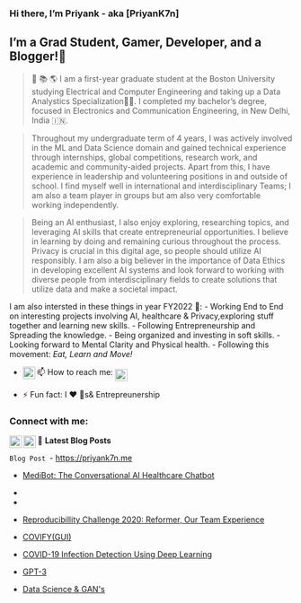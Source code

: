 ### Hi there, I’m Priyank  - aka [PriyanK7n]
## I’m a Grad Student, Gamer, Developer, and a Blogger!👋

 > 🔭 📚 🌎 I am a first-year graduate student at the Boston University studying Electrical and Computer Engineering and taking up a Data Analystics Specialization👨‍💻. I completed my bachelor’s degree, focused in Electronics and Communication Engineering, in New Delhi, India 🇮🇳. 

> Throughout my undergraduate term of 4 years, I was actively involved in the ML and Data Science domain and gained technical experience through internships, global competitions, research work, and academic and community-aided projects. Apart from this, I have experience in leadership and volunteering positions in and outside of school. I find myself well in international and interdisciplinary Teams; I am also a team player in groups but am also very comfortable working independently.

> Being an AI enthusiast, I also enjoy exploring, researching topics, and leveraging AI skills that create entrepreneurial opportunities. I believe in learning by doing and remaining curious throughout the process. Privacy is crucial in this digital age, so people should utilize AI responsibly. I am also a big believer in the importance of Data Ethics in developing excellent AI systems and look forward to working with diverse people from interdisciplinary fields to create solutions that utilize data and make a societal impact.


I am also intersted in these things in year FY2022 💖: 
    - Working End to End on interesting projects involving AI, healthcare & Privacy,exploring stuff together and learning new skills.
    - Following Entrepreneurship and Spreading the knowledge.
    - Being organized and investing in soft skills.
    - Looking forward to  Mental Clarity and Physical health.
    - Following this movement: *Eat, Learn and Move!*
    
- 📫 How to reach me: 
[<img align="middle" alt="PriyanK7n | Twitter" width="22px" src="https://cdn.jsdelivr.net/npm/simple-icons@v3/icons/twitter.svg" />][twitter]
[<img align="left" alt="PriyanK7n | LinkedIn" width="22px" src="https://cdn.jsdelivr.net/npm/simple-icons@v3/icons/linkedin.svg" />][linkedin]

- ⚡ Fun fact: I :heart: :dog:s& Entrepreunership

### Connect with me:             

[<img align="left" alt="PriyanK7n | Twitter" width="22px" src="https://cdn.jsdelivr.net/npm/simple-icons@v3/icons/twitter.svg" />][twitter]
[<img align="left" alt="PriyanK7n | LinkedIn" width="22px" src="https://cdn.jsdelivr.net/npm/simple-icons@v3/icons/linkedin.svg" />][linkedin]

[MyBlog]: https://priyank7n.github.io/fastblogs/
[twitter]: https://twitter.com/PriyanK_7n
[youtube]: https://www.youtube.com/channel/UCB57bZrN3qlNyqaA_g-ML6g 
[linkedin]:https://www.linkedin.com/in/priyank-negi-707019195

📕 **Latest Blog Posts**

<!-- BLOG-POST-LIST:START -->
```Blog Post ```- https://priyank7n.me
- [MediBot: The Conversational AI Healthcare Chatbot](https://priyank7n.me/nlp/dashboard/sentiment%20analysis/healthcare/chatbot/medibot/omdena/2022/06/09/Medi-Bot.html)
- 
- 


- [Reproducibillity Challenge 2020: Reformer, Our Team Experience](https://priyank7n.github.io/fastblogs/nlp/reformer/transformers/language-modelling/2021/02/19/reformer-reproducibility-challenge.html)		
 	
 - [COVIFY(GUI)](https://priyank7n.github.io/fastblogs/2021/01/20/Covify-GUI.html)	
 
 - [COVID-19 Infection Detection Using Deep Learning](https://priyank7n.github.io/fastblogs/2021/01/23/covify-code.html)

 - [GPT-3](https://priyank7n.github.io/fastblogs/pytorch/2020/12/24/GPT-3.html)
 
 - [Data Science & GAN's](https://priyank7n.github.io/fastblogs/pytorch/2020/09/28/Data-Science-Gans.html)		
 <!-- BLOG-POST-LIST:END -->





